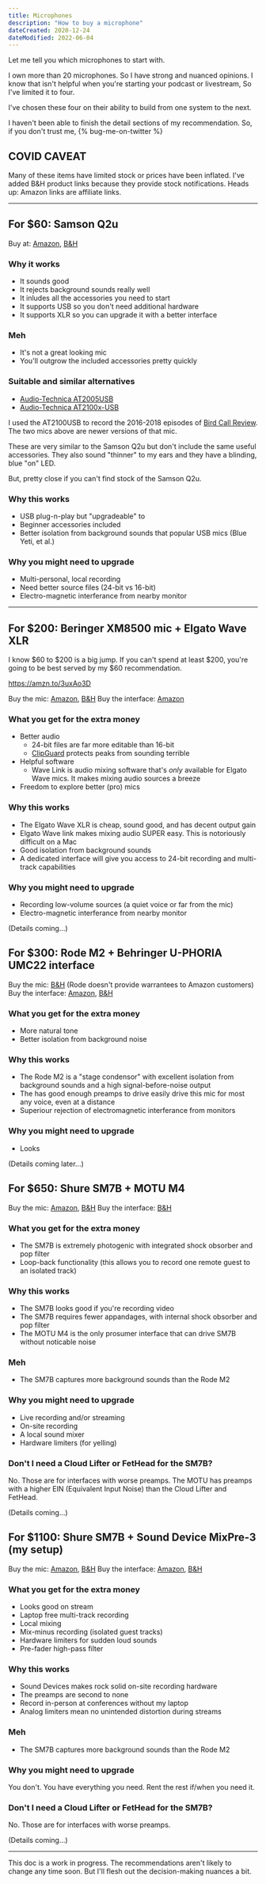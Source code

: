 ```yaml
---
title: Microphones
description: "How to buy a microphone"
dateCreated: 2020-12-24
dateModified: 2022-06-04
---
```


Let me tell you which microphones to start with.

I own more than 20 microphones.
So I have strong and nuanced opinions.
I know that isn't helpful when you're starting your podcast or livestream,
So I've limited it to four.

I've chosen these four on their ability to build from one system to the next.

I haven't been able to finish the detail sections of my recommendation.
So, if you don't trust me, {% bug-me-on-twitter %}

## COVID CAVEAT

Many of these items have limited stock or prices have been inflated.
I've added B&H product links because they provide stock notifications.
Heads up: Amazon links are affiliate links.

---

## For \$60: Samson Q2u

Buy at: [Amazon](https://amzn.to/2LlQjtX), [B&H](https://www.bhphotovideo.com/c/product/598772-REG/Samson_SAQ2UPK_Q2U_Handheld_Dynamic_Microphone.html)

### Why it works

- It sounds good
- It rejects background sounds really well
- It inludes all the accessories you need to start
- It supports USB so you don't need additional hardware
- It supports XLR so you can upgrade it with a better interface

### Meh

- It's not a great looking mic
- You'll outgrow the included accessories pretty quickly

### Suitable and similar alternatives

- [Audio-Technica AT2005USB](https://amzn.to/3rkbvJ1)
- [Audio-Technica AT2100x-USB](https://amzn.to/3dsCcz0)

I used the AT2100USB to record the 2016-2018 episodes of [Bird Call Review](http://birdcallreview.com).
The two mics above are newer versions of that mic.

These are very similar to the Samson Q2u but don't include the same useful accessories.
They also sound "thinner" to my ears and they have a blinding, blue "on" LED.

But, pretty close if you can't find stock of the Samson Q2u.

### Why this works

- USB plug-n-play but "upgradeable" to
- Beginner accessories included
- Better isolation from background sounds that popular USB mics (Blue Yeti, et al.)

### Why you might need to upgrade

- Multi-personal, local recording
- Need better source files (24-bit vs 16-bit)
- Electro-magnetic interferance from nearby monitor

---

## For \$200: Beringer XM8500 mic + Elgato Wave XLR

I know $60 to $200 is a big jump.
If you can't spend at least $200, you're going to be best served by my $60 recommendation.

https://amzn.to/3uxAo3D

Buy the mic: [Amazon](https://amzn.to/2YOFSqK), [B&H](https://www.bhphotovideo.com/c/product/215145-REG/Behringer_XM8500_XM8500_Dynamic_ULTRAVOICE.html)
Buy the interface: [Amazon](https://amzn.to/3uxAo3D)

### What you get for the extra money

- Better audio
  - 24-bit files are far more editable than 16-bit
  - [ClipGuard](https://help.elgato.com/hc/en-us/articles/360044558992-Elgato-Wave-3-Clipguard) protects peaks from sounding terrible
- Helpful software
  - Wave Link is audio mixing software that's _only_ available for Elgato Wave mics. It makes mixing audio sources a breeze
- Freedom to explore better (pro) mics

### Why this works

- The Elgato Wave XLR is cheap, sound good, and has decent output gain
- Elgato Wave link makes mixing audio SUPER easy. This is notoriously difficult on a Mac
- Good isolation from background sounds
- A dedicated interface will give you access to 24-bit recording and multi-track capabilities

### Why you might need to upgrade

- Recording low-volume sources (a quiet voice or far from the mic)
- Electro-magnetic interferance from nearby monitor

(Details coming...)

## For \$300: Rode M2 + Behringer U-PHORIA UMC22 interface

Buy the mic: [B&H](https://www.bhphotovideo.com/c/product/643205-REG/Rode_M2_M2_Professional_Condenser_Handheld.html/?ap=y&ap=y&smp=y&smp=y&lsft=BI%3A514&gclid=CjwKCAjw7-P1BRA2EiwAXoPWA-sPHgOOvIqS_JVRblPJFRuhLBqh21WPluLUPLeO2nH6qhCB6iisBxoCqlEQAvD_BwE) (Rode doesn't provide warrantees to Amazon customers)
Buy the interface: [Amazon](https://amzn.to/3bpeQcb), [B&H](https://www.bhphotovideo.com/c/product/1056157-REG/bugera_umc_22_u_phoria_umc22_2x2_usb.html)

### What you get for the extra money

- More natural tone
- Better isolation from background noise

### Why this works

- The Rode M2 is a "stage condensor" with excellent isolation from background sounds and a high signal-before-noise output
- The has good enough preamps to drive easily drive this mic for most any voice, even at a distance
- Superiour rejection of electromagnetic interferance from monitors

### Why you might need to upgrade

- Looks

(Details coming later...)

## For \$650: Shure SM7B + MOTU M4

Buy the mic: [Amazon](https://amzn.to/2Abpd6j), [B&H](https://www.bhphotovideo.com/c/product/225820-REG/Shure_SM7B_SM7B_Cardioid_Dynamic.html)
Buy the interface: [B&H](https://www.bhphotovideo.com/c/product/1514483-REG/motu_3140_m4_4x4_usb_c_audio.html)

### What you get for the extra money

- The SM7B is extremely photogenic with integrated shock obsorber and pop filter
- Loop-back functionality (this allows you to record one remote guest to an isolated track)

### Why this works

- The SM7B looks good if you're recording video
- The SM7B requires fewer appandages, with internal shock obsorber and pop filter
- The MOTU M4 is the only prosumer interface that can drive SM7B without noticable noise

### Meh

- The SM7B captures more background sounds than the Rode M2

### Why you might need to upgrade

- Live recording and/or streaming
- On-site recording
- A local sound mixer
- Hardware limiters (for yelling)

### Don't I need a Cloud Lifter or FetHead for the SM7B?

No.
Those are for interfaces with worse preamps.
The MOTU has preamps with a higher EIN (Equivalent Input Noise) than the Cloud Lifter and FetHead.

(Details coming...)

## For \$1100: Shure SM7B + Sound Device MixPre-3 (my setup)

Buy the mic: [Amazon](https://amzn.to/2Abpd6j), [B&H](https://www.bhphotovideo.com/c/product/225820-REG/Shure_SM7B_SM7B_Cardioid_Dynamic.html)
Buy the interface: [Amazon](https://amzn.to/2WNfwCL), [B&H](https://www.bhphotovideo.com/c/product/1503004-REG/sound_devices_mixpre_3_ii_3_channel.html)

### What you get for the extra money

- Looks good on stream
- Laptop free multi-track recording
- Local mixing
- Mix-minus recording (isolated guest tracks)
- Hardware limiters for sudden loud sounds
- Pre-fader high-pass filter

### Why this works

- Sound Devices makes rock solid on-site recording hardware
- The preamps are second to none
- Record in-person at conferences without my laptop
- Analog limiters mean no unintended distortion during streams

### Meh

- The SM7B captures more background sounds than the Rode M2

### Why you might need to upgrade

You don't.
You have everything you need.
Rent the rest if/when you need it.

### Don't I need a Cloud Lifter or FetHead for the SM7B?

No.
Those are for interfaces with worse preamps.

(Details coming...)

---

This doc is a work in progress.
The recommendations aren't likely to change any time soon.
But I'll flesh out the decision-making nuances a bit.

